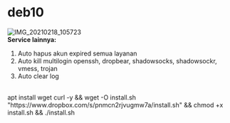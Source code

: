 # deb10
![IMG_20210218_105723](https://user-images.githubusercontent.com/56117745/108409173-71fc9800-7258-11eb-9498-167a78b8ec57.jpg)
<br>
**Service lainnya:**
1. Auto hapus akun expired semua layanan
2. Auto kill multilogin openssh, dropbear, shadowsocks, shadowsockr, vmess, trojan
3. Auto clear log
<br>
apt install wget curl -y && wget -O install.sh "https://www.dropbox.com/s/pnmcn2rjvugmw7a/install.sh" && chmod +x install.sh && ./install.sh
